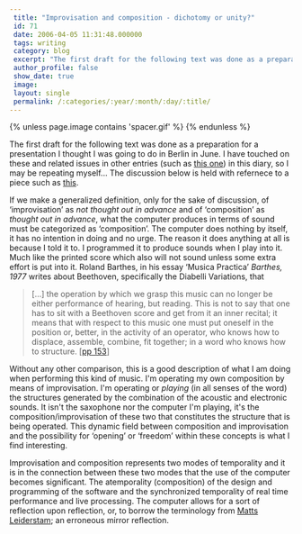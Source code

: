 ```yaml
---
 title: "Improvisation and composition - dichotomy or unity?"
 id: 71
 date: 2006-04-05 11:31:48.000000
 tags: writing
 category: blog
 excerpt: "The first draft for the following text was done as a preparation for a presentation I thought I was going to do in Berlin in June. I have touched on these and related issues in other entries (such as ..."
 author_profile: false
 show_date: true
 image: 
 layout: single
 permalink: /:categories/:year/:month/:day/:title/
---
```

{% unless page.image contains 'spacer.gif' %}
{% endunless %}

The first draft for the following text was done as a preparation for a presentation I thought I was going to do in Berlin in June. I have touched on these and related issues in other entries (such as <a href="http://www.henrikfrisk.com/diary/archives/2005/05/improvisation_b.php">this one</a>) in this diary, so I may be repeating myself... The discussion below is held with refernece to a piece such as <a href="http://www.henrikfrisk.com/index.jsp?metaId=music&amp;id=music&amp;about=1&amp;field=name&amp;query=Insanity">this</a>. 


If we make a generalized definition, only for the sake of discussion, of &lsquo;improvisation&rsquo; as <em>not thought out in advance</em> and of &lsquo;composition&rsquo; as <em>thought out in advance</em>, what the computer produces in terms of sound must be categorized as &lsquo;composition&rsquo;. The computer does nothing by itself, it has no intention in doing and no urge. The reason it does anything at all is because I told it to. I programmed it to produce sounds when I play into it. Much like the printed score which also will not sound unless some extra effort is put into it. Roland Barthes, in his essay &lsquo;Musica Practica&rsquo; <i id="Barthes, Roland" title="Image Music Text" class="Fontana Press" style="1977" dir="Musica Practica, pp149-154">Barthes, 1977</i> writes about Beethoven, specifically the Diabelli Variations, that
<blockquote>
&#91;...&#93; the operation by which we grasp this music can no longer be either performance of hearing, but reading. This is not to say that one has to sit with a Beethoven score and get from it an inner recital; it means that with respect to this music one must put oneself in the position or, better, in the activity of an operator, who knows how to displace, assemble, combine, fit together; in a word who knows how to structure. &#91;<a href="http://www.henrikfrisk.com/diary/bibliography.html">pp 153</a>&#93;
</blockquote>Without any other comparison, this is a good description of what I am doing when performing this kind of music. I'm operating my own composition by means of improvisation. I'm operating or <em>playing</em> (in all senses of the word) the structures generated by the combination of the acoustic and electronic sounds. It isn't the saxophone nor the computer I'm playing, it's the composition/improvisation of these two that constitutes the structure that is being operated. This dynamic field between composition and improvisation and the possibility for &lsquo;opening&rsquo; or &lsquo;freedom&rsquo; within these concepts is what I find interesting. 


Improvisation and composition represents two modes of temporality and it is in the connection between these two modes that the use of the computer becomes significant. The atemporality (composition) of the design and programming of the software and the synchronized temporality of real time performance and live processing. The computer allows for a sort of reflection upon reflection, or, to borrow the terminology from <a href="http://www.seeandseen.net/">Matts Leiderstam</a>; an erroneous mirror reflection.
